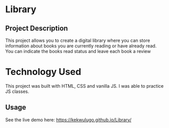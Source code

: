 # Library

## Project Description
This project allows you to create a digital library where you can store information about books you are currently reading or have already read. You can indicate the books read status and leave each book a review

# Technology Used
This project was built with HTML, CSS and vanilla JS. I was able to practice JS classes.

## Usage
See the live demo here: https://kekwulugo.github.io/Library/
